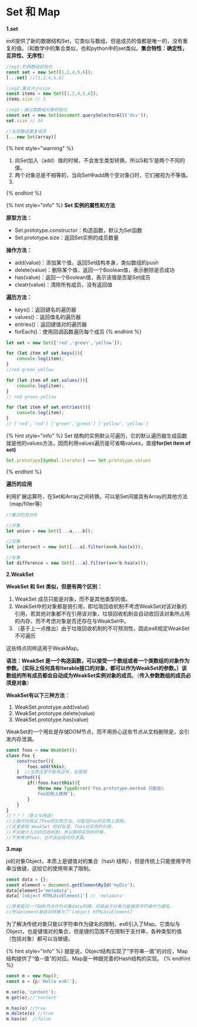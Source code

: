 # Set 和 Map

**1.set**

es6提供了新的数据结构Set，它类似与数组，但是成员的值都是唯一的，没有重复的值。（和数学中的集合类似，也和python中的set类似。**集合特性：确定性，互异性、无序性**）

```javascript
//eg1:利用数组初始化
const set = new Set([1,2,4,5,6]);
[...set] //[1,2,4,5,6]

//eg2:集合大小size
const items = new Set([1,2,4,5,6]);
items.size // 5

//eg3：通过类数组对象初始化
const set = new Set(document.querySelectorAll('div'));
set.size // 34

//去除数组重复成员
[...new Set(array)]
```

{% hint style="warning" %}
1. 向Set加入（add）值的时候，不会发生类型转换，所以5和‘5’是两个不同的值。
2. 两个对象总是不相等的，当向Set中add两个空对象{}时，它们被视为不等值。
3. 
{% endhint %}

{% hint style="info" %}
**Set 实例的属性和方法**

**原型方法：**

* Set.prototype.constructor：构造函数，默认为Set函数
* Set.prototype.size：返回Set实例的成员数量

**操作方法：**

* add\(value\)：添加某个值，返回Set结构本身，类似数组的push
* delete\(value\)：删除某个值，返回一个Boolean值，表示删除是否成功
* has\(value\)：返回一个Boolean值，表示该值是否是Set成员
* cleatr\(value\)：清除所有成员，没有返回值

**遍历方法：**

* keys\(\)：返回键名的遍历器
* values\(\)：返回值名的遍历器
* entries\(\)：返回键值对的遍历器
* forEach\(\)：使用回调函数遍历每个成员
{% endhint %}

```javascript
let set = new Set(['red','green','yellow']);

for (let item of set.keys()){
    console.log(item);
}
//red green yellow

for (let item of set.values()){
    console.log(item);
}
// red green yellow

for (let item of set.entries()){
    console.log(item);
}
// ['red','red'] ['green','green'] ['yellow','yellow']
```

{% hint style="info" %}
Set 结构的实例默认可遍历，它的默认遍历器生成函数就是他的values方法，因而利用values遍历是可省略values，直接**for\(let item of set\)**

```javascript
Set.prototype[Symbol.iterator] === Set.prototype.values
```
{% endhint %}

**遍历的应用**

利用扩展运算符，在Set和Array之间转换。可以是Set间接具有Array的其他方法（map/filter等）

```javascript
//集合的交并补

//并集
let union = new Set([...a,...b]);

//交集
let intersect = new Set([...a].filter(x=>b.has(x)));

//补集
let difference = new Set([...a].filter(x=>!b.hsa(x)));
```

**2.WeakSet**

**WeakSet 和 Set 类似，但是有两个区别：**

1. WeakSet 成员只能是对象，而不是其他类型的值。
2. WeakSet中的对象都是弱引用，即垃圾回收机制不考虑WeakSet对该对象的引用，若其他对象都不在引用该对象，垃圾回收机制会自动收回该对象所占用的内存，而不考虑对象是否还存在与WeakSet中。
3. （基于上一点推出）由于垃圾回收机制的不可预测性，因此es6规定WeakSet不可遍历

这些特点同样适用于WeakMap。

**语法：**WeakSet 是一个构造函数，可以接受一个数组或者一个类数组的对象作为参数。（实际上任何具有Iterable接口的对象，都可以作为WeakSet的参数。）**该数组的所有成员**都会自动成为**WeakSet实例对象的成员**。（**传入参数数组的成员必须是对象**）

**WeakSet有以下三种方法**：

1. WeakSet.prototype.add\(value\)
2. WeakSet.prototype.delete\(value\)
3. WeakSet.prototype.has\(value\)

WeakSet的一个用处是存储DOM节点，而不用担心这些节点从文档删除是，会引发内存泄漏。

```javascript
const foos = new WeakSet();
class Foo {
    constructor(){
        foos.add(this);    
    }  //注意这里不能有逗号，会报错
    method(){
        if(!foos.has(this)){
            throw new TypeError('Foo.prototype.method 只能在\
            Foo实例上使用');
        }
    }
}
//？？？（意义与用途）
//上面代码保证了Foo的实例方法，只能在Foo的实例上调用。
//这里使用 WeakSet 的好处是，foos对实例的引用，
//不会被计入内存回收机制，所以删除实例的时候，
//不用考虑foos，也不会出现内存泄漏。
```

**3.map**

js的对象Object，本质上是键值对的集合（hash 结构），但是传统上只能使用字符串当做键，这给它的使用带来了限制。

```javascript
const data = {};
const element = document.getElementById('myDiv');
data[element]='metadata';
data['[object HTMLDivElement]'] // 'metadata'

//原意是将一个DOM节点作为对象data的键，但是由于对象只能接受字符串作为键名，
//所以element被自动转换为了‘[object HTMLDivElement]’
```

为了解决传统对象只能以字符串作为键名的限制，es6引入了Map。它类似与Object，也是键值对的集合，但是键的范围不在限制于支付串，各种类型的值（包括对象）都可以当做键。

{% hint style="info" %}
就是说，Object结构实现了“字符串--值”的对应，Map结构提供了“值--值”的对应。Map是一种跟完善的Hash结构的实现。
{% endhint %}

```javascript
const m = new Map();
const o = {p:'Hello es6!'};

m.set(o,'content');
m.get(o);//'content'

m.has(o) //true
m.delete(o) //true
m.has(o)  //false
```

